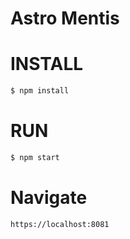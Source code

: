# Astro Mentis

INSTALL
=======

```bash
$ npm install
```

RUN
=======

```bash
$ npm start
```

Navigate
=======

```html
https://localhost:8081
```
